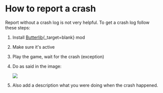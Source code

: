 # How to report a crash

Report without a crash log is not very helpful. To get a crash log follow these steps:

1. Install [Butterlib](https://www.nexusmods.com/mountandblade2bannerlord/mods/2018){_target=blank} mod

2. Make sure it's active

3. Play the game, wait for the crash (exception)

4. Do as said in the image:

    ![](https://imgur.com/8n9Tn3F.png)

5. Also add a description what you were doing when the crash happened.

